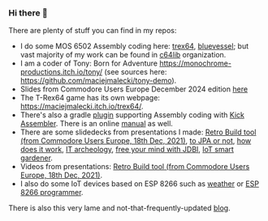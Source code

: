 ### Hi there 👋

There are plenty of stuff you can find in my repos:

* I do some MOS 6502 Assembly coding here: [trex64](https://github.com/maciejmalecki/trex64), [bluevessel](https://github.com/maciejmalecki/bluevessel); but vast majority of my work can be found in [c64lib](https://github.com/c64lib) organization.
* I am a coder of Tony: Born for Adventure https://monochrome-productions.itch.io/tony/ (see sources here: https://github.com/maciejmalecki/tony-demo).
* Slides from Commodore Users Europe December 2024 edition [here](https://maciejmalecki.github.io/tony-cue2024/)
* The T-Rex64 game has its own webpage: https://maciejmalecki.itch.io/trex64/.
* There's also a gradle [plugin](https://github.com/c64lib/gradle-retro-assembler-plugin) supporting Assembly coding with [Kick Assembler](http://theweb.dk/KickAssembler). There is an online [manual](https://c64lib.github.io/gradle-retro-assembler-plugin/) as well.
* There are some slidedecks from presentations I made: [Retro Build tool (from Commodore Users Europe, 18th Dec, 2021)](https://maciejmalecki.github.io/retro-build-tool-slides/), [to JPA or not](https://maciejmalecki.github.io/to-jpa-or-not/), [how does it work](https://maciejmalecki.github.io/how-does-it-work/), [IT archeology](https://maciejmalecki.github.io/it-archeology/), [free your mind with JDBI](https://maciejmalecki.github.io/jdbi-slides/), [IoT smart gardener](https://maciejmalecki.github.io/gardener-slides/).
* Videos from presentations: [Retro Build tool (from Commodore Users Europe, 18th Dec, 2021)](https://youtu.be/BsaqSpI21Vk).
* I also do some IoT devices based on ESP 8266 such as [weather](https://github.com/maciejmalecki/weather) or [ESP 8266 programmer](https://github.com/maciejmalecki/esp8266-programmer).

There is also this very lame and not-that-frequently-updated [blog](https://maciejmalecki.github.io/blog/).

<!--
**maciejmalecki/maciejmalecki** is a ✨ _special_ ✨ repository because its `README.md` (this file) appears on your GitHub profile.

Here are some ideas to get you started:

- 🔭 I’m currently working on ...
- 🌱 I’m currently learning ...
- 👯 I’m looking to collaborate on ...
- 🤔 I’m looking for help with ...
- 💬 Ask me about ...
- 📫 How to reach me: ...
- 😄 Pronouns: ...
- ⚡ Fun fact: ...
-->
